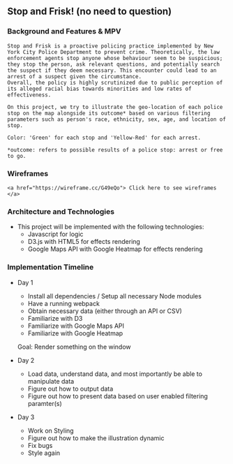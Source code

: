 ## Stop and Frisk! (no need to question)

### Background and Features & MPV

    Stop and Frisk is a proactive policing practice implemented by New York City Police Department to prevent crime. Theoretically, the law enforcement agents stop anyone whose behaviour seem to be suspicious; they stop the person, ask relevant questions, and potentially search the suspect if they deem necessary. This encounter could lead to an arrest of a suspect given the circumstance.
    Overall, the policy is highly scrutinized due to public perception of its alleged racial bias towards minorities and low rates of effectiveness. 

    On this project, we try to illustrate the geo-location of each police stop on the map alongside its outcome* based on various filtering parameters such as person's race, ethnicity, sex, age, and location of stop.

    Color: 'Green' for each stop and 'Yellow-Red' for each arrest.

    *outcome: refers to possible results of a police stop: arrest or free to go.

### Wireframes

    <a href="https://wireframe.cc/G49eQo"> Click here to see wireframes </a>

### Architecture and Technologies

+ This project will be implemented with the following technologies: 
    - Javascript for logic
    - D3.js with HTML5 for effects rendering
    - Google Maps API with Google Heatmap for effects rendering

### Implementation Timeline

+ Day 1
    - Install all dependencies / Setup all necessary Node modules
    - Have a running webpack
    - Obtain necessary data (either through an API or CSV)
    - Familiarize with D3
    - Familiarize with Google Maps API
    - Familiarize with Google Heatmap

    Goal: Render something on the window

+ Day 2
    - Load data, understand data, and most importantly be able to manipulate data
    - Figure out how to output data
    - Figure out how to present data based on user enabled filtering paramter(s)

+ Day 3
    - Work on Styling
    - Figure out how to make the illustration dynamic
    - Fix bugs
    - Style again